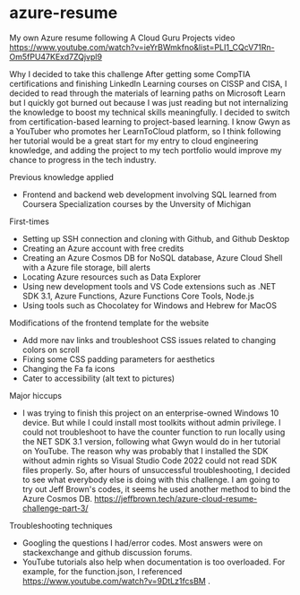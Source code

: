 # azure-resume
My own Azure resume following A Cloud Guru Projects video https://www.youtube.com/watch?v=ieYrBWmkfno&list=PLI1_CQcV71Rn-Om5fPU47KExd7ZQjvpl9

Why I decided to take this challenge
After getting some CompTIA certifications and finishing LinkedIn Learning courses on CISSP and CISA, I decided to read through the materials of learning paths on Microsoft Learn but I quickly got burned out because I was just reading but not internalizing the knowledge to boost my technical skills meaningfully. I decided to switch from certification-based learning to project-based learning. I know Gwyn as a YouTuber who promotes her LearnToCloud platform, so I think following her tutorial would be a great start for my entry to cloud engineering knowledge, and adding the project to my tech portfolio would improve my chance to progress in the tech industry.

Previous knowledge applied
- Frontend and backend web development involving SQL learned from Coursera Specialization courses by the Unversity of Michigan

First-times
- Setting up SSH connection and cloning with Github, and Github Desktop
- Creating an Azure account with free credits
- Creating an Azure Cosmos DB for NoSQL database, Azure Cloud Shell with a Azure file storage, bill alerts
- Locating Azure resources such as Data Explorer
- Using new development tools and VS Code extensions such as .NET SDK 3.1, Azure Functions, Azure Functions Core Tools, Node.js
- Using tools such as Chocolatey for Windows and Hebrew for MacOS

Modifications of the frontend template for the website
- Add more nav links and troubleshoot CSS issues related to changing colors on scroll
- Fixing some CSS padding parameters for aesthetics
- Changing the Fa fa icons
- Cater to accessibility (alt text to pictures)

Major hiccups
- I was trying to finish this project on an enterprise-owned Windows 10 device. But while I could install most toolkits without admin privilege. I could not troubleshoot to have the counter function to run locally using the NET SDK 3.1 version, following what Gwyn would do in her tutorial on YouTube. The reason why was probably that I installed the SDK without admin rights so Visual Studio Code 2022 could not read SDK files properly. So, after hours of unsuccessful troubleshooting, I decided to see what everybody else is doing with this challenge. I am going to try out Jeff Brown's codes, it seems he used another method to bind the Azure Cosmos DB. https://jeffbrown.tech/azure-cloud-resume-challenge-part-3/

Troubleshooting techniques
- Googling the questions I had/error codes. Most answers were on stackexchange and github discussion forums.
- YouTube tutorials also help when documentation is too overloaded. For example, for the function.json, I referenced https://www.youtube.com/watch?v=9DtLz1fcsBM .
